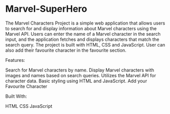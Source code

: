 # Marvel-SuperHero

The Marvel Characters Project is a simple web application that allows users to search for and display information about Marvel characters using the Marvel API. Users can enter the name of a Marvel character in the search input, and the application fetches and displays characters that match the search query. The project is built with HTML, CSS and JavaScript. User can also add their favourite character in the favourite section.

Features:

Search for Marvel characters by name.
Display Marvel characters with images and names based on search queries.
Utilizes the Marvel API for character data.
Basic styling using HTML and JavaScript.
Add your Favourite Character


Built With:

HTML
CSS
JavaScript
